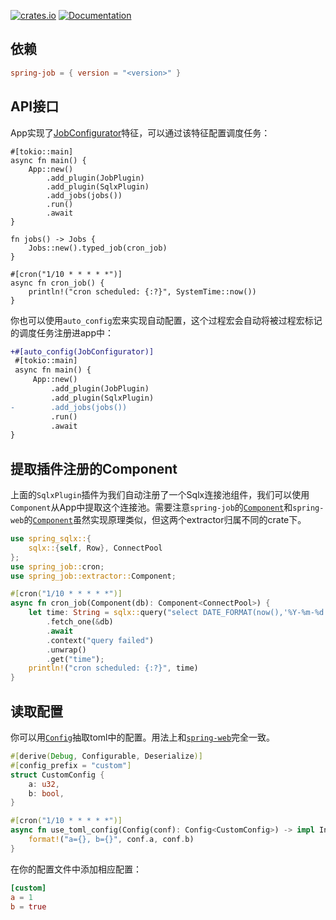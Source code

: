 [![crates.io](https://img.shields.io/crates/v/spring-job.svg)](https://crates.io/crates/spring-job)
[![Documentation](https://docs.rs/spring-job/badge.svg)](https://docs.rs/spring-job)

## 依赖

```toml
spring-job = { version = "<version>" }
```

## API接口

App实现了[JobConfigurator](https://docs.rs/spring-job/latest/spring_job/trait.JobConfigurator.html)特征，可以通过该特征配置调度任务：

```rust, linenos, hl_lines=6 11-18
#[tokio::main]
async fn main() {
    App::new()
        .add_plugin(JobPlugin)
        .add_plugin(SqlxPlugin)
        .add_jobs(jobs())
        .run()
        .await
}

fn jobs() -> Jobs {
    Jobs::new().typed_job(cron_job)
}

#[cron("1/10 * * * * *")]
async fn cron_job() {
    println!("cron scheduled: {:?}", SystemTime::now())
}
```

你也可以使用`auto_config`宏来实现自动配置，这个过程宏会自动将被过程宏标记的调度任务注册进app中：

```diff
+#[auto_config(JobConfigurator)]
 #[tokio::main]
 async fn main() {
     App::new()
         .add_plugin(JobPlugin)
         .add_plugin(SqlxPlugin)
-        .add_jobs(jobs())
         .run()
         .await
}
```

## 提取插件注册的Component

上面的`SqlxPlugin`插件为我们自动注册了一个Sqlx连接池组件，我们可以使用`Component`从App中提取这个连接池。需要注意`spring-job`的[`Component`](https://docs.rs/spring-job/latest/spring_job/extractor/struct.Component.html)和`spring-web`的[`Component`](https://docs.rs/spring-web/latest/spring_web/extractor/struct.Component.html)虽然实现原理类似，但这两个extractor归属不同的crate下。

```rust
use spring_sqlx::{
    sqlx::{self, Row}, ConnectPool
};
use spring_job::cron;
use spring_job::extractor::Component;

#[cron("1/10 * * * * *")]
async fn cron_job(Component(db): Component<ConnectPool>) {
    let time: String = sqlx::query("select DATE_FORMAT(now(),'%Y-%m-%d %H:%i:%s') as time")
        .fetch_one(&db)
        .await
        .context("query failed")
        .unwrap()
        .get("time");
    println!("cron scheduled: {:?}", time)
}
```

## 读取配置

你可以用[`Config`](https://docs.rs/spring-job/latest/spring_job/extractor/struct.Config.html)抽取toml中的配置。用法上和[`spring-web`](https://spring-rs.github.io/zh/docs/plugins/spring-web/#du-qu-pei-zhi)完全一致。

```rust
#[derive(Debug, Configurable, Deserialize)]
#[config_prefix = "custom"]
struct CustomConfig {
    a: u32,
    b: bool,
}

#[cron("1/10 * * * * *")]
async fn use_toml_config(Config(conf): Config<CustomConfig>) -> impl IntoResponse {
    format!("a={}, b={}", conf.a, conf.b)
}
```

在你的配置文件中添加相应配置：

```toml
[custom]
a = 1
b = true
```
